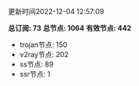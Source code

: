 更新时间2022-12-04 12:57:09

**总订阅: 73**
**总节点: 1064**
**有效节点: 442**
- trojan节点: 150
- v2ray节点: 202
- ss节点: 89
- ssr节点: 1
